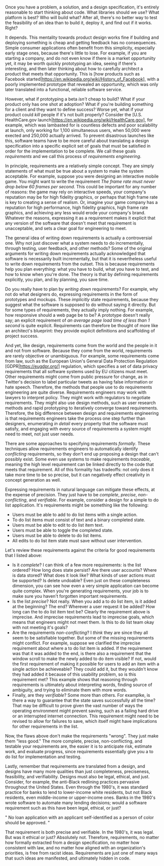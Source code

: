 Once you have a problem, a solution, and a design specification, it's entirely reasonable to start thinking about code. What libraries should we use? What platform is best? Who will build what? After all, there's no better way to test the feasibility of an idea than to build it, deploy it, and find out if it works. Right?

It depends. This mentality towards product design works fine if building and deploying something is cheap and getting feedback has no consequences. Simple consumer applications often benefit from this simplicity, especially early stage ones, because there's little to lose. For example, if you are starting a company, and do not even know if there is a market opportuniity yet, it may be worth quickly prototyping an idea, seeing if there's interesting, and then later thinking about how to carefully architect a product that meets that opportunity. This is [how products such as Facebook started|https://en.wikipedia.org/wiki/History_of_Facebook], with a poorly implemented prototype that revealed an opportunity, which was only later translated into a functional, reliable software service.

However, what if prototyping a beta _isn't_ cheap to build? What if your product only has one shot at adoption? What if you're building something for a client and they want to define success? Worse yet, what if your product could _kill_ people if it's not built properly? Consider the [U.S. HealthCare.gov launch|https://en.wikipedia.org/wiki/HealthCare.gov], for example, which was lambasted for is countless defects and poor scalability at launch, only working for 1,100 simultaneous users, when 50,000 were exected and 250,000 actually arrived. To prevent disastrous launches like this, software teams have to be more careful about translating a design specification into a specific explicit set of goals that must be satisfied in order for the implementation to be complete. We call these goals *requirements* and we call this process of *requirements engineering*<sommerville97>.

In principle, requirements are a relatively simple concept. They are simply statements of what must be true about a system to make the system acceptable. For example, suppose you were designing an interactive mobile game. You might want to write the requirement _The frame rate must never drop below 60 frames per second._ This could be important for any number of reasons: the game may rely on interactive speeds, your company's reputation may be for high fidelity graphics, or perhaps that high frame rate is key to creating a sense of realism. Or, imagine your game company has a reputation for high performance, high fidelity graphics, high frame rate graphics, and achieving any less would erode your company's brand. Whatever the reasons, expressing it as a requirement makes it explicit that any version of the software that doesn't meet that requirement is unacceptable, and sets a clear goal for engineering to meet.

The general idea of writing down requirements is actually a controversial one. Why not just discover what a system needs to do incrementally, through testing, user feedback, and other methods? Some of the original arguments for writing down requirements actually acknowledged that software is necessarily built incrementally, but that it is nevertheless useful to write down requirements from the outset<parnas86>. This is because requirements help you plan everything: what you have to build, what you have to test, and how to know when you're done. The theory is that by defining requirements explicitly, you plan, and by planning, you save time.

Do you really have to plan by _writing down_ requirements? For example, why not do what designers do, expressing requirements in the form of prototypes and mockups. These _implicitly_ state requirements, because they suggest what the software is supposed to do without saying it directly. But for some types of requirements, they actually imply nothing. For example, how responsive should a web page be to be? A prototype doesn't really say; an explicit requirement of _an average page load time of less than 1 second_ is quite explicit. Requirements can therefore be thought of more like an architect's blueprint: they provide explicit definitions and scaffolding of project success.

And yet, like design, requirements come from the world and the people in it and not from software<jackson01>. Because they come from the world, requirements are rarely objective or unambiguous. For example, some requirements come from law, such as the European Union's General Data Protection Regulation [GDPR|https://eugdpr.org/] regulation, which specifies a set of data privacy requirements that all software systems used by EU citizens must meet. Other requirements might come from public pressure for change, as in Twitter's decision to label particular tweets as having false information or hate speech. Therefore, the methods that people use to do requirements engineering are quite diverse. Requirements engineers may work with lawyers to interpret policy. They might work with regulators to negotiate requirements. They might also use design methods, such as user research methods and rapid prototyping to iteratively converge toward requirements<lamsweerde08>. Therefore, the big difference between design and requirements engineering is that requirements engineers take the process one step further than designers, enumerating _in detail_ every property that the software must satisfy, and engaging with every source of requirements a system might need to meet, not just user needs. 

There are some approaches to specifying requirements _formally_. These techniques allow requirements engineers to automatically identify _conflicting_ requirements, so they don't end up proposing a design that can't possibly exist. Some even use systems to make requirements _traceable_, meaning the high level requirement can be linked directly to the code that meets that requirement<mader15>. All of this formality has tradeoffs: not only does it take more time to be so precise, but it can negatively effect creativity in concept generation as well<mohanani14>.

Expressing requirements in natural language can mitigate these effects, at the expense of precision. They just have to be *complete*, *precise*, *non-conflicting*, and *verifiable*. For example, consider a design for a simple to do list application. It's requirements might be something like the following:
		
* Users must be able to add to do list items with a single action.
* To do list items must consist of text and a binary completed state.
* Users must be able to edit to do list item text.
* Users must be able to toggle the completed state.
* Users must be able to delete to do list items.
* All edits to do list item state must save without user intervention.
		
Let's review these requirements against the criteria for good requirements that I listed above:
		
* Is it *complete*? I can think of a few more requirements: is the list ordered? How long does state persist? Are there user accounts? Where is data stored? What does it look like? What kinds of user actions must be supported? Is delete undoable? Even just on these completeness dimension, you can see how even a very simple application can become quite complex. When you're generating requirements, your job is to make sure you haven't forgotten important requirements.
* Is the list *precise*? Not really. When you add a to do list item, is it added at the beginning? The end? Wherever a user request it be added? How long can the to do list item text be? Clearly the requirement above is imprecise. And imprecise requirements lead to imprecise goals, which means that engineers might not meet them. Is this to do list team okay with not meeting it's goals?
* Are the requirements *non-conflicting*? I _think_ they are since they all seem to be satisfiable together. But some of the missing requirements might conflict. For example, suppose we clarified the imprecise requirement about where a to do list item is added. If the requirement was that it was added to the end, is there also a requirement that the window scroll to make the newly added to do item visible? If not, would the first requirement of making it possible for users to add an item with a single action be achieveable? They could add it, but they wouldn't know they had added it because of this usability problem, so is this requirement met? This example shows that reasoning through requirements is ultimately about interpreting words, finding source of ambiguity, and trying to eliminate them with more words.
* Finally, are they *verifiable*? Some more than others. For examplke, is there a way to guarantee that the state saves successfully all the time? That may be difficult to prove given the vast number of ways the operating environment might prevent saving, such as a failing hard drive or an interrupted internet connection. This requirement might need to be revised to allow for failures to save, which itself might have implications for other requirements in the list.

Now, the flaws above don't make the requirements "wrong". They just make them "less good." The more complete, precise, non-conflicting, and testable your requirements are, the easier it is to anticipate risk, estimate work, and evaluate progress, since requirements essentially give you a to do list for implementation and testing.

Lastly, remember that requirements are translated from a design, and designs have many more qualities than just completeness, preciseness, feasibility, and verifiability. Designs must also be legal, ethical, and just. Consider, for example, the anti-Black redlining practices pervasive throughout the United States. Even through the 1980's, it was standard practice for banks to lend to lower-income white residents, but not Black residents, even middle-income or upper-income ones. Banks in the 1980's wrote software to automate many lending decisions; would a software requirement such as this have been legal, ethical, or just?

"
No loan application with an applicant self-identified as a person of color should be approved.
"

That requirement is both precise and verifiable. In the 1980's, it was legal. But was it ethical or just? Absolutely not. Therefore, requirements, no matter how formally extracted from a design specification, no matter how consistent with law, and no matter how aligned with an organization's priorities, is free from racist ideas. Requirements are just one of many ways that such ideas are manifested, and ultimately hidden in code<benjamin19>.